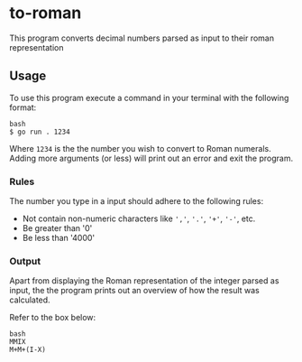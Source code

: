 # to-roman
This program converts decimal numbers parsed as input to their roman representation

## Usage
To use this program execute a command in your terminal with the following format:
```
bash
$ go run . 1234
```
Where `1234` is the the number you wish to convert to Roman numerals. Adding more arguments (or less) will print out an error and exit the program.

### Rules
The number you type in a input should adhere to the following rules:
- Not contain non-numeric characters like `','`, `'.'`, `'+'`, `'-'`, etc.
- Be greater than '0'
- Be less than '4000'

### Output
Apart from displaying the Roman representation of the integer parsed as input, the the program prints out an overview of how the result was calculated.

Refer to the box below:
```
bash
MMIX
M+M+(I-X)
```

